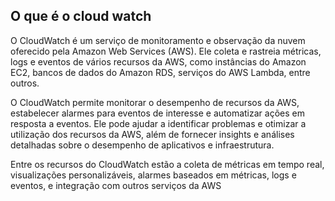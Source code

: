 ## O que é o cloud watch

O CloudWatch é um serviço de monitoramento e observação da nuvem oferecido pela Amazon Web Services (AWS). Ele coleta e rastreia métricas, logs e eventos de vários recursos da AWS, como instâncias do Amazon EC2, bancos de dados do Amazon RDS, serviços do AWS Lambda, entre outros.

O CloudWatch permite monitorar o desempenho de recursos da AWS, estabelecer alarmes para eventos de interesse e automatizar ações em resposta a eventos. Ele pode ajudar a identificar problemas e otimizar a utilização dos recursos da AWS, além de fornecer insights e análises detalhadas sobre o desempenho de aplicativos e infraestrutura.

Entre os recursos do CloudWatch estão a coleta de métricas em tempo real, visualizações personalizáveis, alarmes baseados em métricas, logs e eventos, e integração com outros serviços da AWS